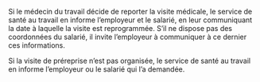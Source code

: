 Si le médecin du travail décide de reporter la visite médicale, le service de santé au travail en informe l’employeur et le salarié, en leur communiquant la date à laquelle la visite est reprogrammée. S’il ne dispose pas des coordonnées du salarié, il invite l’employeur à communiquer à ce dernier ces informations.

Si la visite de préreprise n’est pas organisée, le service de santé au travail en informe l’employeur ou le salarié qui l’a demandée.
